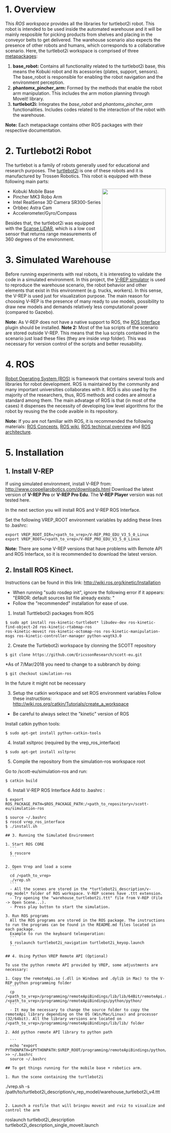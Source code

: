 # 1. Overview

This *ROS workspace* provides all the libraries for turtlebot2i robot. This robot is intended to be used inside the automated warehouse and it will be mainly resposible for picking products from shelves and placing in the conveyor belts to get delivered. The warehouse scenario also expects the presence of other robots and humans, which corresponds to a collaborative scenario. Here, the turtlebot2i workspace is comprised of three [metapackages](http://wiki.ros.org/Metapackages): 

1. **base_robot:** Contains all functionality related to the turtlebot2i base, this means the Kobuki robot and its acessories (plates, support, sensors). The base_robot is responsible for enabling the robot navigation and the environment perception.
2. **phantomx_pincher_arm:** Formed by the methods that enable the robot arm manipulation. This includes the arm motion planning through Moveit! library.
3. **turtlebot2i:** Integrates the *base_robot* and *phantomx_pincher_arm* functionalities. Includes codes related to the interaction of the robot with the warehouse.

**Note:** Each metapackage contains other ROS packages with their respective documentation.

# 2. Turtlebot2i Robot

The turtlebot is a family of robots generally used for educational and research purposes. The [turtlebot2i](http://www.trossenrobotics.com/interbotix-turtlebot-2i-mobile-ros-platform.aspx) is one of these robots and it is manufactured by Trossen Robotics. This robot is equipped with these following main parts:

<img style="float: right;" src="http://www.trossenrobotics.com/Shared/Images/Product/Interbotix-Turtlebot-2i-Mobile-ROS-Platform/Img3077_isolated.jpg" width="200">

- Kobuki Mobile Base
- Pincher MK3 Robo Arm
- Intel RealSense 3D Camera SR300-Series
- Orbbec Astra Cam
- Accelerometer/Gyro/Compass

Besides that, the turtlebot2i was equipped with the [Scanse LiDAR](http://scanse.io/), which is a low cost sensor that returns range measurements of 360 degrees of the environment.

# 3. Simulated Warehouse

Before running experiments with real robots, it is interesting to validate the code in a simulated environment. In this project, the [V-REP simulator](http://www.coppeliarobotics.com) is used to reproduce the warehouse scenario, the robot behavior and other elements that exist in this environment (e.g. trucks, workers). In this sense, the V-REP is used just for visualization purpose.
The main reason for choosing V-REP is the presence of many ready to use models, possibility to draw new models and demands relatively less computational power (compared to Gazebo).

**Note:** As V-REP does not have a native support to ROS, the [ROS Interface](http://www.coppeliarobotics.com/helpFiles/en/rosInterf.htm) plugin should be installed. 
**Note 2:** Most of the lua scripts of the scenario are stored outside V-REP. This means that the lua scripts contained in the scenario just load these files (they are inside *vrep* folder). This was necessary for version control of the scripts and better reusability.

# 4. ROS

[Robot Operating System (ROS)](http://www.ros.org/) is framework that contains several tools and libraries for robot development. ROS is maintained by the community and many important universities collaborates with it. ROS is also used by the majority of the researchers, thus, ROS methods and codes are almost a standard among them.
The main advatage of ROS is that (in most of the cases) it dispenses the necessity of developing low level algorithms for the robot by reusing the the code avaible in its repository. 

**Note:** If you are not familiar with ROS, it is recommended the following materials: [ROS Concepts](http://wiki.ros.org/ROS/Concepts), [ROS wiki](http://wiki.ros.org/), [ROS techincal overview](http://wiki.ros.org/ROS/Technical%20Overview) and [ROS architecture](www.willowgarage.com/sites/default/files/icraoss09-ROS.pdf).

# 5. Installation

## 1. Install V-REP

If using simulated environment, install V-REP from: http://www.coppeliarobotics.com/downloads.html
Download the latest version of **V-REP Pro** or **V-REP Pro Edu**. The **V-REP Player** version was not tested here.

In the next section you will install ROS and V-REP ROS Interface.

Set the following VREP_ROOT environment variables by adding these lines to .bashrc:

```
export VREP_ROOT_DIR=/<path_to_vrep>/V-REP_PRO_EDU_V3_5_0_Linux
export VREP_ROOT=/<path_to_vrep>/V-REP_PRO_EDU_V3_5_0_Linux
```

**Note:** There are some V-REP versions that have problems with Remote API and ROS Interface, so it is recommended to download the latest version.

## 2. Install ROS Kinect. 
Instructions can be found in this link: http://wiki.ros.org/kinetic/Installation

* When running "sudo rosdep init", ignore the following error if it appears: "ERROR: default sources list file already exists:
"
* Follow the "recommended" installation for ease of use.



1. Install Turttlebot2i packages from ROS
  ```
  $ sudo apt install ros-kinetic-turtlebot* libudev-dev ros-kinetic-find-object-2d ros-kinetic-rtabmap-ros
  ros-kinetic-moveit ros-kinetic-octomap-ros ros-kinetic-manipulation-msgs ros-kinetic-controller-manager python-wxgtk3.0
  ```

2. Create the Turtlebot2i workspace by clonning the SCOTT repository
  ```
  $ git clone https://github.com/EricssonResearch/scott-eu.git
  ```
*As of 7/Mar/2018 you need to change to a subbranch by doing: 
```
$ git checkout simulation-ros 
```
In the future it might not be necessary

3. Setup the catkin workspace and set ROS environment variables
  Follow these instructions: http://wiki.ros.org/catkin/Tutorials/create_a_workspace

* Be careful to always select the "kinetic" version of ROS

Install catkin python tools:

```
$ sudo apt-get install python-catkin-tools
```

4. Install xsltproc (required by the vrep_ros_interface)

```
$ sudo apt-get install xsltproc
```

5. Compile the repository from the simulation-ros workspace root

Go to /scott-eu/simulation-ros and run:

  ```
  $ catkin build

  ```


6. Install V-REP ROS Interface
Add to .bashrc :
```
$ export ROS_PACKAGE_PATH=$ROS_PACKAGE_PATH:/<path_to_repository>/scott-eu/simulation-ros
```

  ```
  $ source ~/.bashrc
  $ roscd vrep_ros_interface
  $ ./install.sh
  
## 3. Running the Simulated Environment

1. Start ROS CORE
    ```
    $ roscore
    ```

2. Open Vrep and load a scene
    ```
    cd /<path_to_vrep>
    ./vrep.sh
    ```
    - All the scenes are stored in the *turtlebot2i_description/v-rep_model* folder of ROS workspace. V-REP scenes have .ttt extension.
    - Try opening the "warehouse_turtlebot2i.ttt" file from V-REP (File -> Open Scene...).
    - Press play button to start the simulation.

3. Run ROS programs
    All the ROS programs are stored in the ROS package. The instructions to run the programs can be found in the README.md files located in each package.
    Example to run the keyboard teleoperation:
    ```
    $ roslaunch turtlebot2i_navigation turtlebot2i_keyop.launch
    ```

## 4. Using Python VREP Remote API (Optional)

To use the python remote API provided by VREP, some adjustments are necessary:

1. Copy the remoteApi.so (.dll in Windows and .dylib in Mac) to the V-REP python programming folder
    ```
    cp /<path_to_vrep>/programming/remoteApiBindings/lib/lib/64Bit/remoteApi.so /<path_to_vrep>/programming/remoteApiBindings/python/python/
    ```
    - It may be necessary to change the source folder to copy the remoteApi library depending on the OS (Win/Mac/Linux) and processor (32/64bit). All the library versions are located on /<path_to_vrep>/programming/remoteApiBindings/lib/lib/ folder

2. Add python remote API library to python path

    ```
    echo "export PYTHONPATH=$PYTHONPATH:$VREP_ROOT/programming/remoteApiBindings/python/python" >> ~/.bashrc
    source ~/.bashrc

## To get things running for the mobile base + robotics arm.

1. Run the scene containing the turtlebot2i

```
./vrep.sh -s /path/to/turtlebot2i_description/v_rep_model/warehouse_turtlebot2i_v4.ttt
```

2. Launch a rosfile that will bringou moveit and rviz to visualize and control the arm

```
roslaunch turtlebot2i_description turtlebot2i_description_single_moveit.launch
``````
